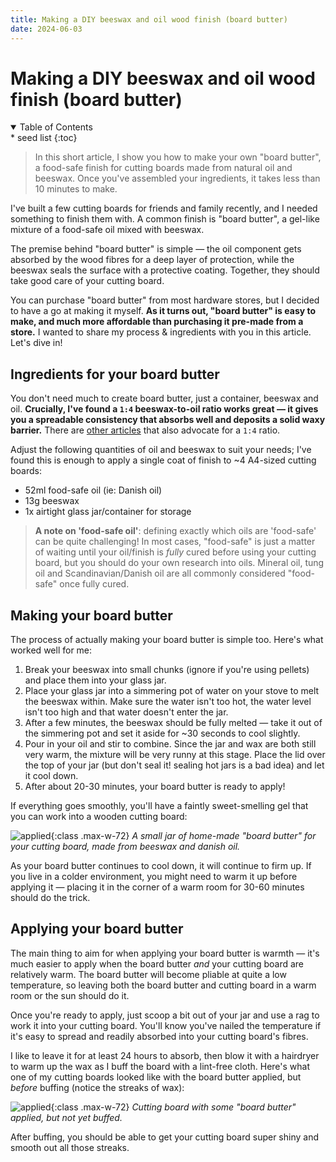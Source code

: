 ```yaml
---
title: Making a DIY beeswax and oil wood finish (board butter)
date: 2024-06-03
---
```


# Making a DIY beeswax and oil wood finish (board butter)

<details class='italic' open><summary>Table of Contents</summary><aside markdown="1">
* seed list
{:toc}
</aside></details>

> In this short article, I show you how to make your own "board butter", a food-safe finish for cutting boards made from natural oil and beeswax. Once you've assembled your ingredients, it takes less than 10 minutes to make.

I've built a few cutting boards for friends and family recently, and I needed something to finish them with. A common finish is "board butter", a gel-like mixture of a food-safe oil mixed with beeswax.

The premise behind "board butter" is simple — the oil component gets absorbed by the wood fibres for a deep layer of protection, while the beeswax seals the surface with a protective coating. Together, they should take good care of your cutting board.

You can purchase "board butter" from most hardware stores, but I decided to have a go at making it myself. **As it turns out, "board butter" is easy to make, and much more affordable than purchasing it pre-made from a store.** I wanted to share my process & ingredients with you in this article. Let's dive in!

## Ingredients for your board butter

You don't need much to create board butter, just a container, beeswax and oil. **Crucially, I've found a `1:4` beeswax-to-oil ratio works great — it gives you a spreadable consistency that absorbs well and deposits a solid waxy barrier.** There are [other articles](https://creative-culinary.com/wood-butter/) that also advocate for a `1:4` ratio.

Adjust the following quantities of oil and beeswax to suit your needs; I've found this is enough to apply a single coat of finish to ~4 A4-sized cutting boards:

- 52ml food-safe oil (ie: Danish oil)
- 13g beeswax
- 1x airtight glass jar/container for storage

> **A note on 'food-safe oil'**: defining exactly which oils are 'food-safe' can be quite challenging! In most cases, "food-safe" is just a matter of waiting until your oil/finish is _fully_ cured before using your cutting board, but you should do your own research into oils. Mineral oil, tung oil and Scandinavian/Danish oil are all commonly considered "food-safe" once fully cured.

## Making your board butter

The process of actually making your board butter is simple too. Here's what worked well for me:

1. Break your beeswax into small chunks (ignore if you're using pellets) and place them into your glass jar.
2. Place your glass jar into a simmering pot of water on your stove to melt the beeswax within. Make sure the water isn't too hot, the water level isn't too high and that water doesn't enter the jar.
3. After a few minutes, the beeswax should be fully melted — take it out of the simmering pot and set it aside for ~30 seconds to cool slightly.
4. Pour in your oil and stir to combine. Since the jar and wax are both still very warm, the mixture will be very runny at this stage. Place the lid over the top of your jar (but don't seal it! sealing hot jars is a bad idea) and let it cool down.
5. After about 20-30 minutes, your board butter is ready to apply!

If everything goes smoothly, you'll have a faintly sweet-smelling gel that you can work into a wooden cutting board:

![applied](images/woodworking/diy-beeswax-oil-wood-finish/board-butter.png){:class .max-w-72} _A small jar of home-made "board butter" for your cutting board, made from beeswax and danish oil._

As your board butter continues to cool down, it will continue to firm up. If you live in a colder environment, you might need to warm it up before applying it — placing it in the corner of a warm room for 30-60 minutes should do the trick.

## Applying your board butter

The main thing to aim for when applying your board butter is warmth — it's much easier to apply when the board butter _and_ your cutting board are relatively warm. The board butter will become pliable at quite a low temperature, so leaving both the board butter and cutting board in a warm room or the sun should do it.

Once you're ready to apply, just scoop a bit out of your jar and use a rag to work it into your cutting board. You'll know you've nailed the temperature if it's easy to spread and readily absorbed into your cutting board's fibres.

I like to leave it for at least 24 hours to absorb, then blow it with a hairdryer to warm up the wax as I buff the board with a lint-free cloth. Here's what one of my cutting boards looked like with the board butter applied, but _before_ buffing (notice the streaks of wax):

![applied](images/woodworking/diy-beeswax-oil-wood-finish/applied.png){:class .max-w-72} _Cutting board with some "board butter" applied, but not yet buffed._

After buffing, you should be able to get your cutting board super shiny and smooth out all those streaks.
